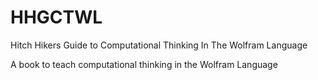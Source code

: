 # HHGCTWL
Hitch Hikers Guide to Computational Thinking In The Wolfram Language

A book to teach computational thinking in the Wolfram Language
